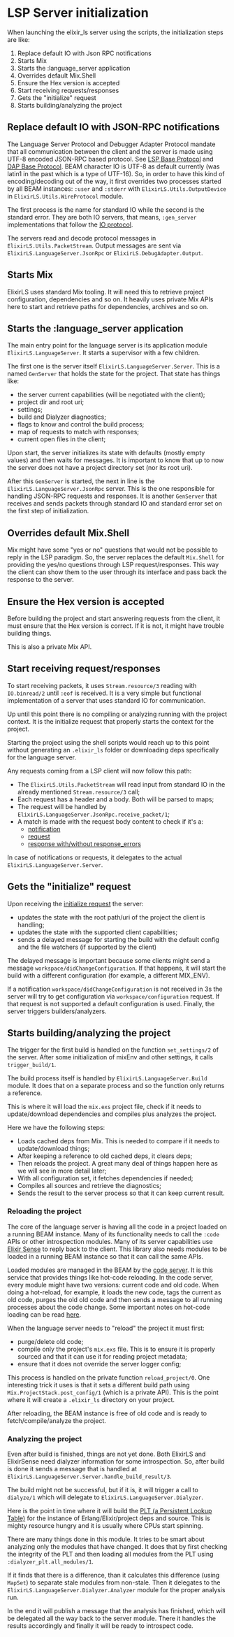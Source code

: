 # LSP Server initialization

When launching the elixir_ls server using the scripts, the initialization steps are like:

1. Replace default IO with Json RPC notifications
2. Starts Mix
3. Starts the :language_server application
4. Overrides default Mix.Shell
5. Ensure the Hex version is accepted
6. Start receiving requests/responses
7. Gets the "initialize" request
8. Starts building/analyzing the project

## Replace default IO with JSON-RPC notifications

The Language Server Protocol and Debugger Adapter Protocol mandate that all communication between the client and the server is made using UTF-8 encoded JSON-RPC based protocol. See [LSP Base Protocol](https://microsoft.github.io/language-server-protocol/specifications/lsp/3.17/specification/#baseProtocol) and [DAP Base Protocol](https://microsoft.github.io/debug-adapter-protocol/overview/#base-protocol). BEAM character IO is UTF-8 as default currently (was latin1 in the past which is a type of UTF-16). So, in order to have this kind of encoding/decoding out of the way, it first overrides two processes started by all BEAM instances: `:user` and `:stderr` with `ElixirLS.Utils.OutputDevice` in `ElixirLS.Utils.WireProtocol` module.

The first process is the name for standard IO while the second is the standard error. They are both IO servers, that means, `:gen_server` implementations that follow the [IO protocol](http://erlang.org/doc/apps/stdlib/io_protocol.html).

The servers read and decode protocol messages in `ElixirLS.Utils.PacketStream`. Output messages are sent via `ElixirLS.LanguageServer.JsonRpc` or `ElixirLS.DebugAdapter.Output`.

## Starts Mix

ElixirLS uses standard Mix tooling. It will need this to retrieve project configuration, dependencies and so on. It heavily uses private Mix APIs here to start and retrieve paths for dependencies, archives and so on.

## Starts the :language_server application

The main entry point for the language server is its application module `ElixirLS.LanguageServer`. It starts a supervisor with a few children.

The first one is the server itself `ElixirLS.LanguageServer.Server`. This is a named `GenServer` that holds the state for the project. That state has things like:

- the server current capabilities (will be negotiated with the client);
- project dir and root uri;
- settings;
- build and Dialyzer diagnostics;
- flags to know and control the build process;
- map of requests to match with responses;
- current open files in the client;

Upon start, the server initializes its state with defaults (mostly empty values) and then waits for messages. It is important to know that up to now the server does not have a project directory set (nor its root uri).

After this `GenServer` is started, the next in line is the `ElixirLS.LanguageServer.JsonRpc` server. This is the one responsible for handling JSON-RPC requests and responses. It is another `GenServer` that receives and sends packets through standard IO and standard error set on the first step of initialization.

## Overrides default Mix.Shell

Mix might have some "yes or no" questions that would not be possible to reply in the LSP paradigm. So, the server replaces the default `Mix.Shell` for providing the yes/no questions through LSP request/responses. This way the client can show them to the user through its interface and pass back the response to the server.

## Ensure the Hex version is accepted

Before building the project and start answering requests from the client, it must ensure that the Hex version is correct. If it is not, it might have trouble building things.

This is also a private Mix API.

## Start receiving request/responses

To start receiving packets, it uses `Stream.resource/3` reading with `IO.binread/2` until `:eof` is received. It is a very simple but functional implementation of a server that uses standard IO for communication.

Up until this point there is no compiling or analyzing running with the project context. It is the initialize request that properly starts the context for the project.

Starting the project using the shell scripts would reach up to this point without generating an `.elixir_ls` folder or downloading deps specifically for the language server.

Any requests coming from a LSP client will now follow this path:

- The `ElixirLS.Utils.PacketStream` will read input from standard IO in the already mentioned `Stream.resource/3` call;
- Each request has a header and a body. Both will be parsed to maps;
- The request will be handled by `ElixirLS.LanguageServer.JsonRpc.receive_packet/1`;
- A match is made with the request body content to check if it's a:
  - [notification](https://microsoft.github.io/language-server-protocol/specifications/specification-current/#notificationMessage)
  - [request](https://microsoft.github.io/language-server-protocol/specifications/specification-current/#requestMessage)
  - [response with/without response_errors](https://microsoft.github.io/language-server-protocol/specifications/specification-current/#responseMessage)

In case of notifications or requests, it delegates to the actual `ElixirLS.LanguageServer.Server`.

## Gets the "initialize" request

Upon receiving the [initialize request](https://microsoft.github.io/language-server-protocol/specifications/specification-current/#initialize) the server:

- updates the state with the root path/uri of the project the client is handling;
- updates the state with the supported client capabilities;
- sends a delayed message for starting the build with the default config and the file watchers (if supported by the client)

The delayed message is important because some clients might send a message `workspace/didChangeConfiguration`. If that happens, it will start the build with a different configuration (for example, a different MIX_ENV).

If a notification `workspace/didChangeConfiguration` is not received in 3s the server will try to get configuration via `workspace/configuration` request. If that request is not supported a default configuration is used. Finally, the server triggers builders/analyzers.

## Starts building/analyzing the project

The trigger for the first build is handled on the function `set_settings/2` of the server. After some initialization of mixEnv and other settings, it calls `trigger_build/1`.

The build process itself is handled by `ElixirLS.LanguageServer.Build` module. It does that on a separate process and so the function only returns a reference.

This is where it will load the `mix.exs` project file, check if it needs to update/download dependencies and compiles plus analyzes the project.

Here we have the following steps:

- Loads cached deps from Mix. This is needed to compare if it needs to update/download things;
- After keeping a reference to old cached deps, it clears deps;
- Then reloads the project. A great many deal of things happen here as we will see in more detail later;
- With all configuration set, it fetches dependencies if needed;
- Compiles all sources and retrieve the diagnostics;
- Sends the result to the server process so that it can keep current result.

### Reloading the project

The core of the language server is having all the code in a project loaded on a running BEAM instance. Many of its functionality needs to call the `:code` APIs or other introspection modules. Many of its server capabilities use [Elixir Sense](https://github.com/elixir-lsp/elixir_sense) to reply back to the client. This library also needs modules to be loaded in a running BEAM instance so that it can call the same APIs.

Loaded modules are managed in the BEAM by the [code server](http://erlang.org/doc/man/code.html). It is this service that provides things like hot-code reloading. In the code server, every module might have two versions: current code and old code. When doing a hot-reload, for example, it loads the new code, tags the current as old code, purges the old old code and then sends a message to all running processes about the code change. Some important notes on hot-code loading can be read [here](https://learnyousomeerlang.com/designing-a-concurrent-application#hot-code-loving).

When the language server needs to "reload" the project it must first:

- purge/delete old code;
- compile only the project's `mix.exs` file. This is to ensure it is properly sourced and that it can use it for reading project metadata;
- ensure that it does not override the server logger config;

This process is handled on the private function `reload_project/0`. One interesting trick it uses is that it sets a different build path using `Mix.ProjectStack.post_config/1` (which is a private API). This is the point where it will create a `.elixir_ls` directory on your project.

After reloading, the BEAM instance is free of old code and is ready to fetch/compile/analyze the project.

### Analyzing the project

Even after build is finished, things are not yet done. Both ElixirLS and ElixirSense need dialyzer information for some introspection. So, after build is done it sends a message that is handled at `ElixirLS.LanguageServer.Server.handle_build_result/3`.

The build might not be successful, but if it is, it will trigger a call to `dialyze/1` which will delegate to `ElixirLS.LanguageServer.Dialyzer`.

Here is the point in time where it will build the [PLT (a Persistent Lookup Table)](http://erlang.org/doc/apps/dialyzer/dialyzer_chapter.html#the-persistent-lookup-table) for the instance of Erlang/Elixir/project deps and source. This is mighty resource hungry and it is usually where CPUs start spinning.

There are many things done in this module. It tries to be smart about analyzing only the modules that have changed. It does that by first checking the integrity of the PLT and then loading all modules from the PLT using `:dialyzer_plt.all_modules/1`.

If it finds that there is a difference, than it calculates this difference (using `MapSet`) to separate stale modules from non-stale. Then it delegates to the `ElixirLS.LanguageServer.Dialyzer.Analyzer` module for the proper analysis run.

In the end it will publish a message that the analysis has finished, which will be delegated all the way back to the server module. There it handles the results accordingly and finally it will be ready to introspect code.

